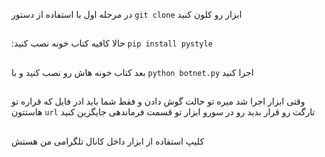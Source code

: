 در مرحله اول  با استفاده از دستور   ```git clone```  ابزار رو کلون کنید 
##
:حالا کافیه کتاب خونه  نصب کنید ```pip install pystyle```
##
 بعد کتاب خونه هاش رو نصب کنید و با  ```python botnet.py```  اجرا کنید 
 ##
وقتی ابزار اجرا شد میره تو حالت گوش دادن  و فقط شما باید ادر فایل که قراره تو هاستتون  ```url``` تارگت رو قرار بدید رو در سورو ابزار تو قسمت فرماندهی جایگزین کنید 
##
کلیپ استفاده از ابزار داخل کانال تلگرامی من  هستش 

